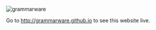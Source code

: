 ![grammarware](http://grammarware.github.io/logos/terminal.200.png)

Go to http://grammarware.github.io to see this website live.